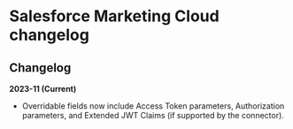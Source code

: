 # Salesforce Marketing Cloud changelog

<head>
  <meta name="guidename" content="Integration"/>
  <meta name="context" content="GUID-46a448c6-f746-4bb2-ab58-4d24714a3982"/>
</head>


## Changelog

**2023-11 (Current)**

- Overridable fields now include Access Token parameters, Authorization parameters, and Extended JWT Claims (if supported by the connector).